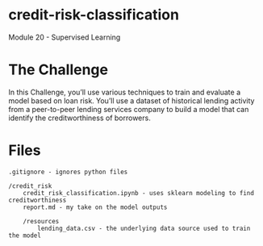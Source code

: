 # credit-risk-classification
Module 20 - Supervised Learning


# The Challenge
In this Challenge, you’ll use various techniques to train and evaluate a model based on loan risk. You’ll use a dataset of historical lending activity from a peer-to-peer lending services company to build a model that can identify the creditworthiness of borrowers.

# Files
    .gitignore - ignores python files

    /credit_risk
        credit_risk_classification.ipynb - uses sklearn modeling to find creditworthiness
        report.md - my take on the model outputs

        /resources
            lending_data.csv - the underlying data source used to train the model